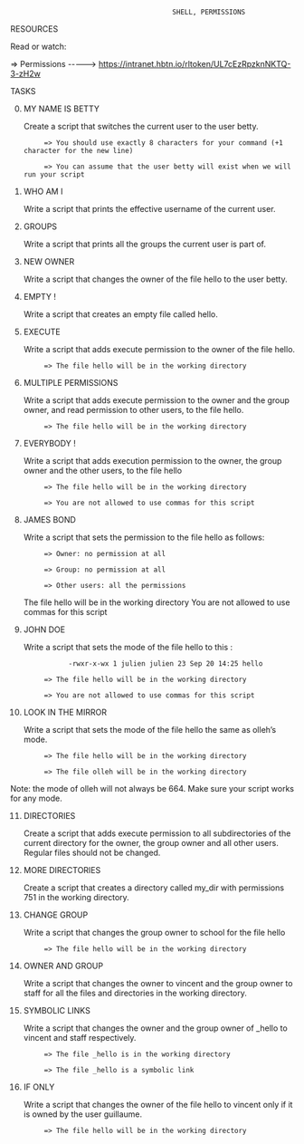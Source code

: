                                             SHELL, PERMISSIONS


RESOURCES

Read or watch:

   => Permissions  -----> https://intranet.hbtn.io/rltoken/UL7cEzRpzknNKTQ-3-zH2w


TASKS

0. MY NAME IS BETTY

   Create a script that switches the current user to the user betty.

            => You should use exactly 8 characters for your command (+1 character for the new line)

            => You can assume that the user betty will exist when we will run your script


1. WHO AM I

   Write a script that prints the effective username of the current user.


2. GROUPS

   Write a script that prints all the groups the current user is part of.


3. NEW OWNER

   Write a script that changes the owner of the file hello to the user betty.


4. EMPTY !

   Write a script that creates an empty file called hello.


5. EXECUTE

   Write a script that adds execute permission to the owner of the file hello.

            => The file hello will be in the working directory


6. MULTIPLE PERMISSIONS

   Write a script that adds execute permission to the owner and the group owner, and read permission to other users, to the file hello.

            => The file hello will be in the working directory


7. EVERYBODY !

   Write a script that adds execution permission to the owner, the group owner and the other users, to the file hello

            => The file hello will be in the working directory

            => You are not allowed to use commas for this script


8. JAMES BOND

   Write a script that sets the permission to the file hello as follows:

            => Owner: no permission at all
      
            => Group: no permission at all

            => Other users: all the permissions

   The file hello will be in the working directory You are not allowed to use commas for this script


9. JOHN DOE

   Write a script that sets the mode of the file hello to this :

                  -rwxr-x-wx 1 julien julien 23 Sep 20 14:25 hello

            => The file hello will be in the working directory 

            => You are not allowed to use commas for this script


10. LOOK IN THE MIRROR

    Write a script that sets the mode of the file hello the same as olleh’s mode.

             => The file hello will be in the working directory

             => The file olleh will be in the working directory

   Note: the mode of olleh will not always be 664. Make sure your script works for any mode.


11. DIRECTORIES

    Create a script that adds execute permission to all subdirectories of the current directory for the owner, the group owner and all other users. Regular files should not be changed.


12. MORE DIRECTORIES

    Create a script that creates a directory called my_dir with permissions 751 in the working directory.


13. CHANGE GROUP

    Write a script that changes the group owner to school for the file hello

             => The file hello will be in the working directory


14. OWNER AND GROUP

    Write a script that changes the owner to vincent and the group owner to staff for all the files and directories in the working directory.


15. SYMBOLIC LINKS

    Write a script that changes the owner and the group owner of _hello to vincent and staff respectively.

             => The file _hello is in the working directory

             => The file _hello is a symbolic link


16. IF ONLY

    Write a script that changes the owner of the file hello to vincent only if it is owned by the user guillaume.

             => The file hello will be in the working directory


